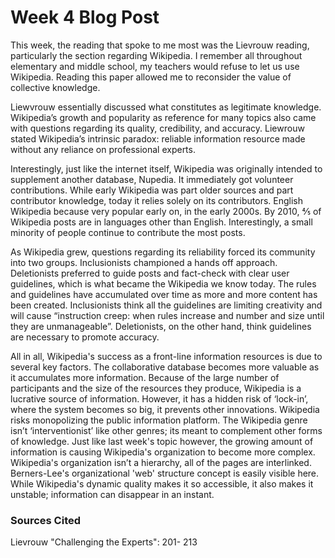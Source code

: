 # Week 4 Blog Post

This week, the reading that spoke to me most was the Lievrouw reading, particularly the section regarding Wikipedia. I remember all throughout elementary and middle school, my teachers would refuse to let us use Wikipedia. Reading this paper allowed me to reconsider the value of collective knowledge. 

Liewvrouw essentially discussed what constitutes as legitimate knowledge. Wikipedia’s growth and popularity as reference for many topics also came with questions regarding its quality, credibility, and accuracy. Liewrouw stated Wikipedia’s intrinsic paradox: reliable information resource made without any reliance on professional experts.

Interestingly, just like the internet itself, Wikipedia was originally intended to supplement another database, Nupedia. It immediately got volunteer contributions. While early Wikipedia was part older sources and part contributor knowledge, today it relies solely on its contributors. English Wikipedia because very popular early on, in the early 2000s. By 2010, ⅘ of Wikipedia posts are in languages other than English. Interestingly, a small minority of people continue to contribute the most posts.

As Wikipedia grew, questions regarding its reliability forced its community into two groups. Inclusionists championed a hands off approach. Deletionists preferred to guide posts and fact-check with clear user guidelines, which is what became the Wikipedia we know today. The rules and guidelines have accumulated over time as more and more content has been created. Inclusionists think all the guidelines are limiting creativity and will cause “instruction creep: when rules increase and number and size until they are unmanageable”. Deletionists, on the other hand, think guidelines are necessary to promote accuracy.  

All in all, Wikipedia's success as a front-line information resources is due to several key factors. The collaborative database becomes more valuable as it accumulates more information. Because of the large number of participants and the size of the resources they produce, Wikipedia is a lucrative source of information. However, it has a hidden risk of ‘lock-in’, where the system becomes so big, it prevents other innovations. Wikipedia risks monopolizing the public information platform.  The Wikipedia genre isn’t ‘interventionist’ like other genres; its meant to complement other forms of knowledge. Just like last week's topic however, the growing amount of information is causing Wikipedia's organization to become more complex. Wikipedia's organization isn’t a hierarchy, all of the pages are interlinked. Berners-Lee's organizational 'web' structure concept is easily visible here. While Wikipedia's dynamic quality makes it so accessible, it also makes it unstable; information can disappear in an instant.

### Sources Cited

Lievrouw "Challenging the Experts": 201- 213


